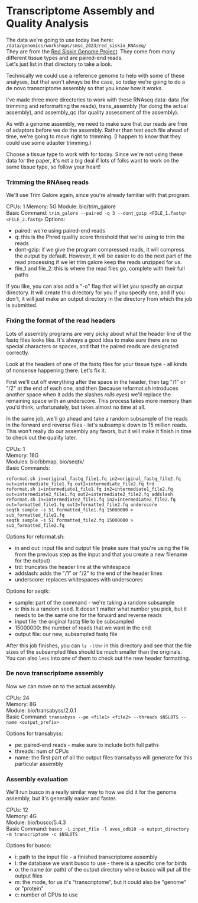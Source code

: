 # Transcriptome Assembly and Quality Analysis

The data we're going to use today live here: `/data/genomics/workshops/smsc_2023/red_siskin_RNAseq/`  
They are from the [Red Siskin Genome Project](https://www.braunlab.umd.edu/red-siskin-conservation/). They come from many different tissue types and are paired-end reads.  
Let's just list in that directory to take a look.  

Technically we could use a reference genome to help with some of these analyses, but that won't always be the case, so today we're going to do a de novo transcriptome assembly so that you know how it works.  

I've made three more directories to work with these RNAseq data: data (for trimming and reformatting the reads), trans_assembly (for doing the actual assembly), and assembly_qc (for quality assessment of the assembly).  



As with a genome assembly, we need to make sure that our reads are free of adaptors before we do the assembly. Rather than test each file ahead of time, we're going to move right to trimming. (I happen to know that they could use some adapter trimming.)  

Choose a tissue type to work with for today. Since we're not using these data for the paper, it's not a big deal if lots of folks want to work on the same tissue type, so follow your heart!  


### Trimming the RNAseq reads  

We'll use Trim Galore again, since you're already familiar with that program.  

CPUs: 1
Memory: 5G
Module: bio/trim_galore  
Basic Command: `trim_galore --paired -q 3 --dont_gzip <FILE_1.fastq> <FILE_2.fastq>` 
Options:
- paired: we're using paired-end reads  
- q: this is the Phred quality score threshold that we're using to trim the reads  
- dont-gzip: if we give the program compressed reads, it will compress the output by default. However, it will be easier to do the next part of the read processing if we let trim galore keep the reads unzipped for us.  
- file_1 and file_2: this is where the read files go, complete with their full paths   

If you like, you can also add a "-o" flag that will let you specify an output directory. It will create this directory for you if you specify one, and if you don't, it will just make an output directory in the directory from which the job is submitted.  


### Fixing the format of the read headers  

Lots of assembly programs are very picky about what the header line of the fastq files looks like. It's always a good idea to make sure there are no special characters or spaces, and that the paired reads are designated correctly.  

Look at the headers of one of the fastq files for your tissue type - all kinds of nonsense happening there. Let's fix it.  

First we'll cut off everything after the space in the header, then tag "/1" or "/2" at the end of each one, and then (because reformat.sh introduces another space when it adds the slashes *rolls eyes*) we'll replace the remaining space with an underscore. This process takes more memory than you'd think, unfortunately, but takes almost no time at all.  

In the same job, we'll go ahead and take a random subsample of the reads in the forward and reverse files - let's subsample down to 15 million reads. This won't really do our assembly any favors, but it will make it finish in time to check out the quality later.  

CPUs: 1  
Memory: 16G  
Modules: bio/bbmap, bio/seqtk/  
Basic Commands:  
```  
reformat.sh in=original_fastq_file1.fq in2=original_fastq_file2.fq out=intermediate_file1.fq out2=intermediate_file2.fq trd  
reformat.sh i=intermediate1_file1.fq in2=intermediate1_file2.fq out=intermediate2_file1.fq out2=intermediate2_file2.fq addslash  
reformat.sh in=intermediate2_file1.fq in2=intermediate2_file2.fq out=formatted_file1.fq out2=formatted_file2.fq underscore  
seqtk sample -s 51 formatted_file1.fq 15000000 > sub_formatted_file1.fq  
seqtk sample -s 51 formatted_file2.fq 15000000 > sub_formatted_file2.fq  
```  
Options for reformat.sh:  
- in and out: input file and output file (make sure that you're using the file from the previous step as the input and that you create a new filename for the output)  
- trd: truncates the header line at the whitespace  
- addslash: adds the "/1" or "/2" to the end of the header lines  
- underscore: replaces whitespaces with underscores  

Options for seqtk:  
- sample: part of the command - we're taking a random subsample  
- s: this is a random seed. It doesn't matter what number you pick, but it needs to be the same one for the forward and reverse reads  
- input file: the original fastq file to be subsampled  
- 15000000: the number of reads that we want in the end  
- output file: our new, subsampled fastq file  

After this job finishes, you can `ls -lthr` in this directory and see that the file sizes of the subsampled files should be much smaller than the originals. You can also `less` into one of them to check out the new header formatting.  


### De novo transcriptome assembly  

Now we can move on to the actual assembly. 

CPUs: 24  
Memory: 8G  
Module: bio/transabyss/2.0.1  
Basic Command: `transabyss --pe <file1> <file2> --threads $NSLOTS --name <output_prefix>`  

Options for transabyss:  
- pe: paired-end reads - make sure to include both full paths  
- threads: num of CPUs  
- name: the first part of all the output files transabyss will generate for this particular assembly  


### Assembly evaluation  

We'll run busco in a really similar way to how we did it for the genome assembly, but it's generally easier and faster.  

CPUs: 12  
Memory: 4G  
Module: bio/busco/5.4.3  
Basic Command: `busco -i input_file -l aves_odb10 -o output_directory -m transcriptome -c $NSLOTS`  

Options for busco:  
- i: path to the input file - a finished transcriptome assembly  
- l: the database we want busco to use - there is a specific one for birds  
- o: the name (or path) of the output directory where busco will put all the output files  
- m: the mode, for us it's "transcriptome", but it could also be "genome" or "protein"  
- c: number of CPUs to use  

